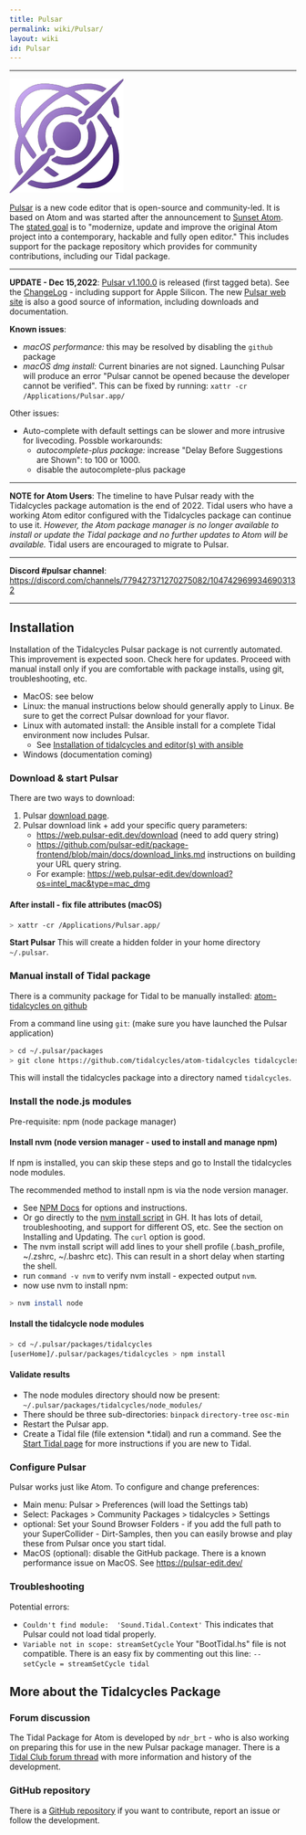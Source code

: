 ```yaml
---
title: Pulsar
permalink: wiki/Pulsar/
layout: wiki
id: Pulsar
---
```

----

![pulsaricon](pulsaricon.png)

[Pulsar](https://pulsar-edit.dev/) is a new code editor that is open-source and community-led. It is based on Atom and was started after the announcement to [Sunset Atom](https://github.blog/2022-06-08-sunsetting-atom/). The [stated goal](https://pulsar-edit.dev/about.html) is to "modernize, update and improve the original Atom project into a contemporary, hackable and fully open editor." This includes support for the package repository which provides for community contributions, including our Tidal package.

---

**UPDATE - Dec 15,2022**: [Pulsar v1.100.0](https://github.com/pulsar-edit/pulsar/releases/tag/v1.100.0-beta) is released (first tagged beta). See the [ChangeLog](https://github.com/pulsar-edit/pulsar/blob/master/CHANGELOG.md) - including support for Apple Silicon. The new [Pulsar web site](https://pulsar-edit.dev/) is also a good source of information, including downloads and documentation.

**Known issues**:
- *macOS performance:* this may be resolved by disabling the `github` package
- *macOS dmg install:* Current binaries are not signed. Launching Pulsar will produce an error "Pulsar cannot be opened because the developer cannot be verified". This can be fixed by running:
`xattr -cr /Applications/Pulsar.app/`

Other issues:
- Auto-complete with default settings can be slower and more intrusive for livecoding. Possble workarounds:
    - *autocomplete-plus package:* increase "Delay Before Suggestions are Shown": to 100 or 1000.
    - disable the autocomplete-plus package

---
**NOTE for Atom Users**: The timeline to have Pulsar ready with the Tidalcycles package automation is the end of 2022. Tidal users who have a working Atom editor configured with the Tidalcycles package can continue to use it. *However, the Atom package manager is no longer available to install or update the Tidal package and no further updates to Atom will be available.* Tidal users are encouraged to migrate to Pulsar.

---

**Discord #pulsar channel**: https://discord.com/channels/779427371270275082/1047429699346903132

---

## Installation
Installation of the Tidalcycles Pulsar package is not currently automated. This improvement is expected soon. Check here for updates. Proceed with manual install only if you are comfortable with package installs, using git, troubleshooting, etc.

- MacOS: see below
- Linux: the manual instructions below should generally apply to Linux. Be sure to get the correct Pulsar download for your flavor.
- Linux with automated install: the Ansible install for a complete Tidal environment now includes Pulsar.
    - See [Installation of tidalcycles and editor(s) with ansible](https://github.com/cleary/ansible-tidalcycles)
- Windows (documentation coming)

### Download & start Pulsar
There are two ways to download:
1. Pulsar [download page](https://pulsar-edit.dev/download.html).
2. Pulsar download link + add your specific query parameters:
    - https://web.pulsar-edit.dev/download (need to add query string)
    - https://github.com/pulsar-edit/package-frontend/blob/main/docs/download_links.md instructions on building your URL query string.
    - For example: https://web.pulsar-edit.dev/download?os=intel_mac&type=mac_dmg

#### After install - fix file attributes (macOS)

```bash
> xattr -cr /Applications/Pulsar.app/
```
**Start Pulsar** This will create a hidden folder in your home directory `~/.pulsar`.

### Manual install of Tidal package
There is a community package for Tidal to be manually installed: [atom-tidalcycles on github](https://github.com/tidalcycles/atom-tidalcycles)

From a command line using `git`: (make sure you have launched the Pulsar application)

```bash
> cd ~/.pulsar/packages
> git clone https://github.com/tidalcycles/atom-tidalcycles tidalcycles
```

This will install the tidalcycles package into a directory named `tidalcycles`.

### Install the node.js modules
Pre-requisite: npm (node package manager)

#### Install nvm (node version manager - used to install and manage npm)
If npm is installed, you can skip these steps and go to Install the tidalcycles node modules.

The recommended method to install npm is via the node version manager.
- See [NPM Docs](https://docs.npmjs.com/downloading-and-installing-node-js-and-npm) for options and instructions.
- Or go directly to the [nvm install script](https://github.com/nvm-sh/nvm) in GH. It has lots of detail, troubleshooting, and support for different OS, etc. See the section on Installing and Updating. The `curl` option is good.  
- The nvm install script will add lines to your shell profile (.bash_profile, ~/.zshrc, ~/.bashrc etc). This can result in a short delay when starting the shell.
- run `command -v nvm` to verify nvm install - expected output `nvm`.
- now use nvm to install npm:

```bash
> nvm install node
```

#### Install the tidalcycle node modules

```bash
> cd ~/.pulsar/packages/tidalcycles
[userHome]/.pulsar/packages/tidalcycles > npm install
```

#### Validate results
- The node modules directory should now be present: `~/.pulsar/packages/tidalcycles/node_modules/`
- There should be three sub-directories: `binpack` `directory-tree` `osc-min`
- Restart the Pulsar app.
- Create a Tidal file (file extension *.tidal) and run a command. See the [Start Tidal page](https://tidalcycles.org/docs/getting-started/tidal_start) for more instructions if you are new to Tidal.

### Configure Pulsar
Pulsar works just like Atom. To configure and change preferences:
- Main menu: Pulsar > Preferences  (will load the Settings tab)
- Select: Packages > Community Packages > tidalcycles > Settings
- optional: Set your Sound Browser Folders - if you add the full path to your SuperCollider - Dirt-Samples, then you can easily browse and play these from Pulsar once you start tidal.
- MacOS (optional): disable the GitHub package. There is a known performance issue on MacOS. See https://pulsar-edit.dev/

### Troubleshooting
Potential errors:
- `Couldn't find module:  'Sound.Tidal.Context'`  This indicates that Pulsar could not load tidal properly.
- `Variable not in scope: streamSetCycle`  Your "BootTidal.hs" file is not compatible. There is an easy fix by commenting out this line: `-- setCycle = streamSetCycle tidal`

## More about the Tidalcycles Package

### Forum discussion

The Tidal Package for Atom is developed by `ndr_brt` - who is also working on preparing this for use in the new Pulsar package manager. There is a [Tidal Club forum thread](https://club.tidalcycles.org/t/the-atom-plugin-thread/2244) with more information and history of the development.

### GitHub repository

There is a [GitHub repository](https://github.com/tidalcycles/atom-tidalcycles) if you want to contribute, report an issue or follow the development.
